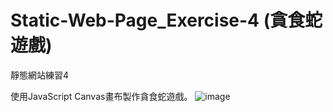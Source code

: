 # Static-Web-Page_Exercise-4 (貪食蛇遊戲)

靜態網站練習4


使用JavaScript Canvas畫布製作貪食蛇遊戲。
![image](https://user-images.githubusercontent.com/38401583/215969086-ab0a32c1-7efb-4497-a660-32ededf6621f.png)
